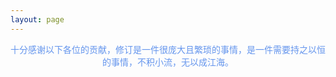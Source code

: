 ```yaml
---
layout: page
---
```


<center><font color = #6495ED>十分感谢以下各位的贡献，修订是一件很庞大且繁琐的事情，是一件需要持之以恒的事情，不积小流，无以成江海。</font></center>

<script setup>
import {
  VPTeamPage,
  VPTeamPageTitle,
  VPTeamMembers,
  VPTeamPageSection
} from 'vitepress/theme'
const coreMembers = [
    { avatar: 'https://files.timewind.fun/2022/12/tieba_logo.webp', name: '星露谷物语贴吧吧务团队' },


]
const partners = [
    { avatar: 'https://gss0.baidu.com/7Ls0a8Sm2Q5IlBGlnYG/sys/portrait/item/tb.1.3cdf3409.ju7E4DdWAkYrR9OGw0yngQ', name: '@起名十分困难' },
    { avatar: 'https://gss0.baidu.com/7Ls0a8Sm2Q5IlBGlnYG/sys/portrait/item/tb.1.c654bfea.PlSmYgXKtiS33wrvAPZiZg?t=1624580305', name: '@🐏🔯😈f' },
    { avatar: 'https://gss0.bdstatic.com/6LZ1dD3d1sgCo2Kml5_Y_D3/sys/portrait/item/tb.1.438312f4.WvHl9KPTz65e4F53Pdj63w?t=1480936054', name: '@Mars叔' },
    { avatar: 'https://gss0.bdstatic.com/6LZ1dD3d1sgCo2Kml5_Y_D3/sys/portrait/item/tb.1.4ff70d75.Xxt2eBF7m8WscTocNrm_Ag?t=1547438615', name: '@MZzz娘' },
    { avatar: 'https://gss0.bdstatic.com/6LZ1dD3d1sgCo2Kml5_Y_D3/sys/portrait/item/tb.1.c2c4a14e.Eo6opn2moUz_VOHxQQSfsA?t=1644423829', name: '@攻城狮Leo' },
    { avatar: 'https://gss0.bdstatic.com/6LZ1dD3d1sgCo2Kml5_Y_D3/sys/portrait/item/tb.1.4d107c87.bICMd6qrFZxbEaqd7h3jjA?t=1631856795', name: '@霸王' },
    { avatar: 'https://gss0.bdstatic.com/6LZ1dD3d1sgCo2Kml5_Y_D3/sys/portrait/item/tb.1.da70387.iA9twoePHxvGBwWSwnLe9Q?t=1406483614', name: '@炽天使瞬魂' },
    { avatar: 'https://gss0.bdstatic.com/6LZ1dD3d1sgCo2Kml5_Y_D3/sys/portrait/item/tb.1.7b7bf792.mCFB-rkK9FSqfRrmI32wGA?t=1448634115', name: '@瓜子要不啦' },
    { avatar: 'https://gss0.bdstatic.com/6LZ1dD3d1sgCo2Kml5_Y_D3/sys/portrait/item/tb.1.dbdff727.hcWVs2oT7GomLV04u_sPWw?t=1559932151', name: '@百浪多息' },
    { avatar: 'https://gss0.bdstatic.com/6LZ1dD3d1sgCo2Kml5_Y_D3/sys/portrait/item/tb.1.cefe9656.vNmUyip44vndz05_y3ihTg?t=1532323232', name: '@不会卖萌的喵呜' },
    { avatar: 'https://gss0.bdstatic.com/6LZ1dD3d1sgCo2Kml5_Y_D3/sys/portrait/item/tb.1.adba47af.1fYc9YAPBw97TbJTH_XQ0Q?t=1387088731', name: '@寿司迷糊皮卡丘' },
    { avatar: 'https://gss0.bdstatic.com/6LZ1dD3d1sgCo2Kml5_Y_D3/sys/portrait/item/tb.1.15328d7c.0oinTsehkOzmrwGYMLRXUw?t=1470200317', name: '@亚佩特之眼' },
    { avatar: 'https://gss0.bdstatic.com/6LZ1dD3d1sgCo2Kml5_Y_D3/sys/portrait/item/tb.1.f38eba5c.YVig2B0iPJrqGUKdtzy1sQ?t=1408081821', name: '@爱恨情愁都不休' },
    { avatar: 'https://gss0.bdstatic.com/6LZ1dD3d1sgCo2Kml5_Y_D3/sys/portrait/item/tb.1.7333c2e4.Kw6wHC-SjboFkj4WTFgzbw?t=1659092100', name: '@PEACHNOSE' },
    { avatar: 'https://gss0.bdstatic.com/6LZ1dD3d1sgCo2Kml5_Y_D3/sys/portrait/item/tb.1.f928362b.LibdYcLvLOUfvGeijLrpIA', name: '@夜末黎明' },
    { avatar: 'https://gss0.bdstatic.com/6LZ1dD3d1sgCo2Kml5_Y_D3/sys/portrait/item/tb.1.13e231d0.UWgLsbDwdGsN9KQI9mONwg', name: '@柜子里的芝士' },
    { avatar: 'https://gss0.bdstatic.com/6LZ1dD3d1sgCo2Kml5_Y_D3/sys/portrait/item/tb.1.2acde27.B2I9xtpkzo2oK84dgfTTDQ?t=1586355804', name: '@蘑菇王' },
    { avatar: 'https://gss0.bdstatic.com/6LZ1dD3d1sgCo2Kml5_Y_D3/sys/portrait/item/tb.1.4bfd3f36.L7S_TNDqjkH6G-NCRWtybw?t=1656609936', name: '@卷起千堆雪11' },
    { avatar: 'https://gss0.bdstatic.com/6LZ1dD3d1sgCo2Kml5_Y_D3/sys/portrait/item/tb.1.23236029.rroQZygrIig4L4J6aafqqw?t=1639653819', name: '@SithLord2000' },
    { avatar: 'https://gss0.bdstatic.com/6LZ1dD3d1sgCo2Kml5_Y_D3/sys/portrait/item/tb.1.7b1cec34.Wo-w9jjhGM2ARYXs_5yT0g?t=1665826272', name: '@深海红炎' },
    { avatar: 'https://gss0.bdstatic.com/6LZ1dD3d1sgCo2Kml5_Y_D3/sys/portrait/item/tb.1.4d08cbdb.-mHyLGf12nOOKIyH7IKkJA?t=1645291621', name: '@Катюша' },
    { avatar: 'https://gss0.bdstatic.com/6LZ1dD3d1sgCo2Kml5_Y_D3/sys/portrait/item/tb.1.9a475018.sYUmpqZm4P1I9DwTTJqW5Q?t=1583290507', name: '@housegatty' },
    { avatar: 'https://gss0.bdstatic.com/6LZ1dD3d1sgCo2Kml5_Y_D3/sys/portrait/item/tb.1.4ec29051.2uPANq6ehvdSfy3y-e-6mg?t=1662497983', name: '@三千零五十' },
    { avatar: 'https://gss0.bdstatic.com/6LZ1dD3d1sgCo2Kml5_Y_D3/sys/portrait/item/tb.1.b292f92a.DDVx08okvvLx3_bIxHzIbA?t=1490585546', name: '@scua菌' },
    { avatar: 'https://gss0.bdstatic.com/6LZ1dD3d1sgCo2Kml5_Y_D3/sys/portrait/item/tb.1.cffbfaa4.3t9olXHKD5510qLcfnocYw?t=1597093603', name: '@Elonaplus' },
]


</script>
<VPTeamPage>
  <VPTeamPageTitle>
    <template #title>核心成员</template>
    <template #lead>来自星露谷物语贴吧吧务团队的各位</template>
  </VPTeamPageTitle>
  <VPTeamMembers size="medium" :members="coreMembers" />
  <VPTeamPageSection>
    <template #title>社区成员</template>
    <template #lead>贴吧吧友、各个群友等</template>
    <template #members>
      <VPTeamMembers size="small" :members="partners" />
    </template>
  </VPTeamPageSection>
</VPTeamPage>

